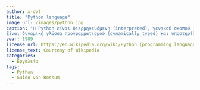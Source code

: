 ```yaml
---
author: x-dot
title: "Python language"
image_url: /images/python.jpg
caption: "Η Python είναι διερμηνευόμενη (interpreted), γενικού σκοπού (general-purpose) και υψηλού επιπέδου, γλώσσα προγραμματισμού. Ανήκει στις γλώσσες προστακτικού προγραμματισμού (Imperative programming) και υποστηρίζει τόσο το διαδικαστικό (procedural programming) όσο και το αντικειμενοστρεφές (object-oriented programming) προγραμματιστικό υπόδειγμα (programming paradigm).
Είναι δυναμική γλώσσα προγραμματισμού (dynamically typed) και υποστηρίζει συλλογή απορριμμάτων (garbage collection ή GC)" 
year: 1989 
license_url: https://en.wikipedia.org/wiki/Python_(programming_language) 
license_text: Courtesy of Wikipedia 
categories:
  - Εργαλεία 
tags:
  - Python
  - Guido van Rossum
---
```

